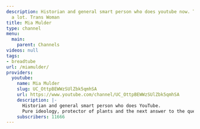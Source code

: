 ```yaml
---
description: Historian and general smart person who does youtube now. Tired and angry
  a lot. Trans Woman
title: Mia Mulder
type: channel
menu:
  main:
    parent: Channels
videos: null
tags:
- breadtube
url: /miamulder/
providers:
  youtube:
    name: Mia Mulder
    slug: UC_OttpBEWWzSUlZbk5qmhSA
    url: https://www.youtube.com/channel/UC_OttpBEWWzSUlZbk5qmhSA
    description: |-
      Historian and general smart person who does YouTube.
      Pure ideology, protector of plants and the next answer to the question "what if Slavoj Zizek was a girl with better politics?"
    subscribers: 11666
---
```

